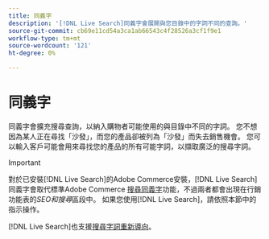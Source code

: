 ```yaml
---
title: 同義字
description: '[!DNL Live Search]同義字會展開與您目錄中的字詞不同的查詢。'
source-git-commit: cb69e11cd54a3ca1ab66543c4f28526a3cf1f9e1
workflow-type: tm+mt
source-wordcount: '121'
ht-degree: 0%

---
```


# 同義字

同義字會擴充搜尋查詢，以納入購物者可能使用的與目錄中不同的字詞。 您不想因為某人正在尋找「沙發」，而您的產品卻被列為「沙發」而失去銷售機會。 您可以輸入客戶可能會用來尋找您的產品的所有可能字詞，以擷取廣泛的搜尋字詞。

>[!IMPORTANT]
>
>對於已安裝[!DNL Live Search]的Adobe Commerce安裝，[!DNL Live Search]同義字會取代標準Adobe Commerce [搜尋同義字](https://experienceleague.adobe.com/docs/commerce-admin/catalog/catalog/search/search-terms.html#search-synonyms)功能，不過兩者都會出現在行銷功能表的&#x200B;*SEO和搜尋*&#x200B;區段中。 如果您使用[!DNL Live Search]，請依照本節中的指示操作。

[!DNL Live Search]也支援[搜尋字詞重新導向](https://experienceleague.adobe.com/docs/commerce-admin/catalog/catalog/search/search-terms.html)。

